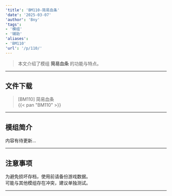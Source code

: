 ```yaml
---
'title': 'BM110-简易血条'
'date': '2025-03-07'
'author': 'Bny'
'tags':
- '模组'
- '辅助'
'aliases':
- 'BM110'
'url': '/p/110/'
---
```


> 本文介绍了模组 **简易血条** 的功能与特点。

---

## 文件下载

> [BM110] 简易血条  
{{< pan "BM110" >}}  

---

## 模组简介

>  
内容有待更新...  

---

## 注意事项

>  
为避免损坏存档，使用前请备份游戏数据。  
可能与其他模组存在冲突，建议单独测试。  

---

